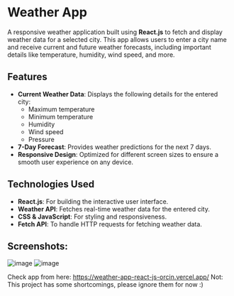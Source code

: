 # Weather App

A responsive weather application built using **React.js** to fetch and display weather data for a selected city. This app allows users to enter a city name and receive current and future weather forecasts, including important details like temperature, humidity, wind speed, and more.

## Features

- **Current Weather Data**: Displays the following details for the entered city:
  - Maximum temperature
  - Minimum temperature
  - Humidity
  - Wind speed
  - Pressure
- **7-Day Forecast**: Provides weather predictions for the next 7 days.
- **Responsive Design**: Optimized for different screen sizes to ensure a smooth user experience on any device.

## Technologies Used

- **React.js**: For building the interactive user interface.
- **Weather API**: Fetches real-time weather data for the entered city.
- **CSS & JavaScript**: For styling and responsiveness.
- **Fetch API**: To handle HTTP requests for fetching weather data.
## Screenshots:
![image](https://github.com/user-attachments/assets/907265b1-1cfb-44fa-be60-6cc41857e115)
![image](https://github.com/user-attachments/assets/a919c2b6-b034-4341-8542-c6e86c82d203)<br/>

Check app from here: https://weather-app-react-js-orcin.vercel.app/
Not: This project has some shortcomings, please ignore them for now :)
